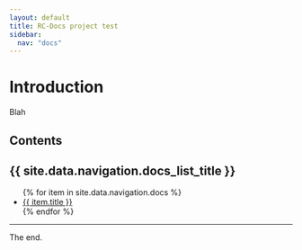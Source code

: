 ```yaml
---
layout: default
title: RC-Docs project test
sidebar:
  nav: "docs"
---
```


# Introduction

Blah

## Contents

<h2>{{ site.data.navigation.docs_list_title }}</h2>
<ul>
   {% for item in site.data.navigation.docs %}
      <li><a href="{{ item.url }}">{{ item.title }}</a></li>
   {% endfor %}
</ul>

---
The end.
